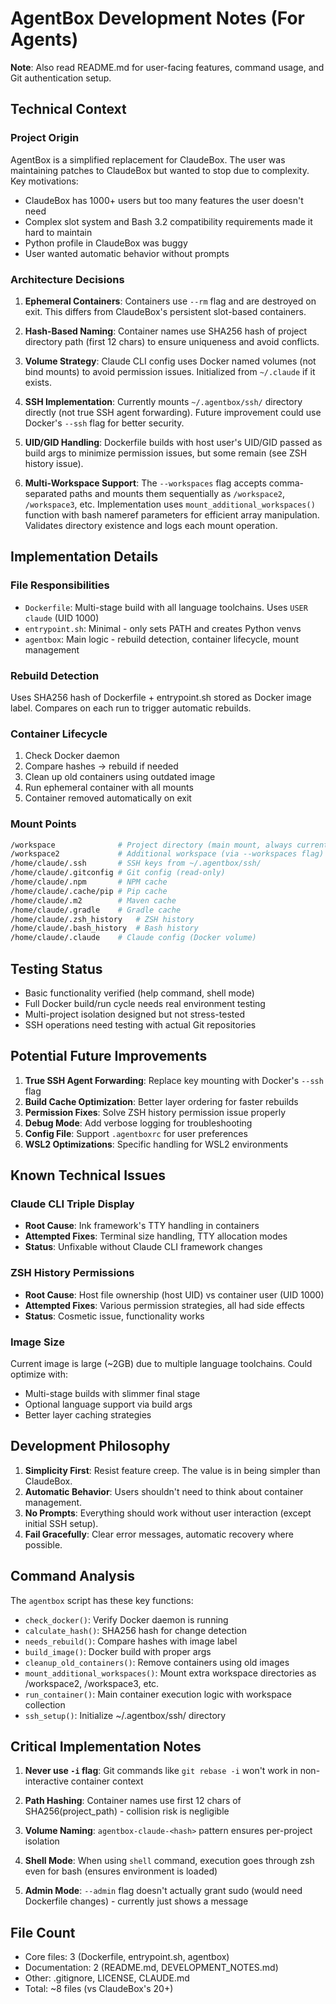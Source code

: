 # AgentBox Development Notes (For Agents)

**Note**: Also read README.md for user-facing features, command usage, and Git authentication setup.

## Technical Context

### Project Origin
AgentBox is a simplified replacement for ClaudeBox. The user was maintaining patches to ClaudeBox but wanted to stop due to complexity. Key motivations:
- ClaudeBox has 1000+ users but too many features the user doesn't need
- Complex slot system and Bash 3.2 compatibility requirements made it hard to maintain
- Python profile in ClaudeBox was buggy
- User wanted automatic behavior without prompts

### Architecture Decisions

1. **Ephemeral Containers**: Containers use `--rm` flag and are destroyed on exit. This differs from ClaudeBox's persistent slot-based containers.

2. **Hash-Based Naming**: Container names use SHA256 hash of project directory path (first 12 chars) to ensure uniqueness and avoid conflicts.

3. **Volume Strategy**: Claude CLI config uses Docker named volumes (not bind mounts) to avoid permission issues. Initialized from `~/.claude` if it exists.

5. **SSH Implementation**: Currently mounts `~/.agentbox/ssh/` directory directly (not true SSH agent forwarding). Future improvement could use Docker's `--ssh` flag for better security.

6. **UID/GID Handling**: Dockerfile builds with host user's UID/GID passed as build args to minimize permission issues, but some remain (see ZSH history issue).

7. **Multi-Workspace Support**: The `--workspaces` flag accepts comma-separated paths and mounts them sequentially as `/workspace2`, `/workspace3`, etc. Implementation uses `mount_additional_workspaces()` function with bash nameref parameters for efficient array manipulation. Validates directory existence and logs each mount operation.

## Implementation Details

### File Responsibilities
- `Dockerfile`: Multi-stage build with all language toolchains. Uses `USER claude` (UID 1000)
- `entrypoint.sh`: Minimal - only sets PATH and creates Python venvs
- `agentbox`: Main logic - rebuild detection, container lifecycle, mount management

### Rebuild Detection
Uses SHA256 hash of Dockerfile + entrypoint.sh stored as Docker image label. Compares on each run to trigger automatic rebuilds.

### Container Lifecycle
1. Check Docker daemon
2. Compare hashes → rebuild if needed
3. Clean up old containers using outdated image
4. Run ephemeral container with all mounts
5. Container removed automatically on exit

### Mount Points
```bash
/workspace              # Project directory (main mount, always current dir)
/workspace2             # Additional workspace (via --workspaces flag)
/home/claude/.ssh       # SSH keys from ~/.agentbox/ssh/
/home/claude/.gitconfig # Git config (read-only)
/home/claude/.npm       # NPM cache
/home/claude/.cache/pip # Pip cache
/home/claude/.m2        # Maven cache
/home/claude/.gradle    # Gradle cache
/home/claude/.zsh_history   # ZSH history
/home/claude/.bash_history  # Bash history
/home/claude/.claude    # Claude config (Docker volume)
```

## Testing Status
- Basic functionality verified (help command, shell mode)
- Full Docker build/run cycle needs real environment testing
- Multi-project isolation designed but not stress-tested
- SSH operations need testing with actual Git repositories

## Potential Future Improvements

1. **True SSH Agent Forwarding**: Replace key mounting with Docker's `--ssh` flag
2. **Build Cache Optimization**: Better layer ordering for faster rebuilds
3. **Permission Fixes**: Solve ZSH history permission issue properly
4. **Debug Mode**: Add verbose logging for troubleshooting
5. **Config File**: Support `.agentboxrc` for user preferences
6. **WSL2 Optimizations**: Specific handling for WSL2 environments

## Known Technical Issues

### Claude CLI Triple Display
- **Root Cause**: Ink framework's TTY handling in containers
- **Attempted Fixes**: Terminal size handling, TTY allocation modes
- **Status**: Unfixable without Claude CLI framework changes

### ZSH History Permissions
- **Root Cause**: Host file ownership (host UID) vs container user (UID 1000)
- **Attempted Fixes**: Various permission strategies, all had side effects
- **Status**: Cosmetic issue, functionality works

### Image Size
Current image is large (~2GB) due to multiple language toolchains. Could optimize with:
- Multi-stage builds with slimmer final stage
- Optional language support via build args
- Better layer caching strategies

## Development Philosophy

1. **Simplicity First**: Resist feature creep. The value is in being simpler than ClaudeBox.
2. **Automatic Behavior**: Users shouldn't need to think about container management.
3. **No Prompts**: Everything should work without user interaction (except initial SSH setup).
4. **Fail Gracefully**: Clear error messages, automatic recovery where possible.

## Command Analysis

The `agentbox` script has these key functions:
- `check_docker()`: Verify Docker daemon is running
- `calculate_hash()`: SHA256 hash for change detection
- `needs_rebuild()`: Compare hashes with image label
- `build_image()`: Docker build with proper args
- `cleanup_old_containers()`: Remove containers using old images
- `mount_additional_workspaces()`: Mount extra workspace directories as /workspace2, /workspace3, etc.
- `run_container()`: Main container execution logic with workspace collection
- `ssh_setup()`: Initialize ~/.agentbox/ssh/ directory

## Critical Implementation Notes

1. **Never use `-i` flag**: Git commands like `git rebase -i` won't work in non-interactive container context

2. **Path Hashing**: Container names use first 12 chars of SHA256(project_path) - collision risk is negligible

3. **Volume Naming**: `agentbox-claude-<hash>` pattern ensures per-project isolation

4. **Shell Mode**: When using `shell` command, execution goes through zsh even for bash (ensures environment is loaded)

5. **Admin Mode**: `--admin` flag doesn't actually grant sudo (would need Dockerfile changes) - currently just shows a message

## File Count
- Core files: 3 (Dockerfile, entrypoint.sh, agentbox)
- Documentation: 2 (README.md, DEVELOPMENT_NOTES.md)
- Other: .gitignore, LICENSE, CLAUDE.md
- Total: ~8 files (vs ClaudeBox's 20+)
